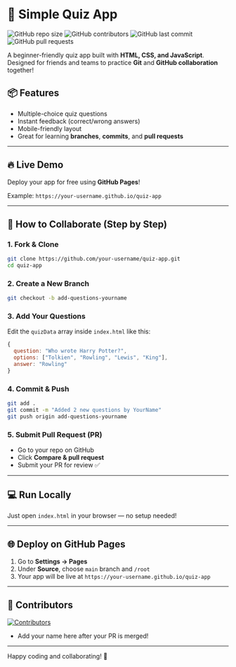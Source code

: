 # 🚀 Simple Quiz App

![GitHub repo size](https://img.shields.io/github/repo-size/your-username/quiz-app)
![GitHub contributors](https://img.shields.io/github/contributors/your-username/quiz-app)
![GitHub last commit](https://img.shields.io/github/last-commit/your-username/quiz-app)
![GitHub pull requests](https://img.shields.io/github/issues-pr/your-username/quiz-app)

A beginner-friendly quiz app built with **HTML, CSS, and JavaScript**. Designed for friends and teams to practice **Git** and **GitHub collaboration** together!

## 📦 Features
- Multiple-choice quiz questions
- Instant feedback (correct/wrong answers)
- Mobile-friendly layout
- Great for learning **branches**, **commits**, and **pull requests**

---

## 🔥 Live Demo
Deploy your app for free using **GitHub Pages**!

Example: `https://your-username.github.io/quiz-app`

---

## 👥 How to Collaborate (Step by Step)

### 1. Fork & Clone
```bash
git clone https://github.com/your-username/quiz-app.git
cd quiz-app
```

### 2. Create a New Branch
```bash
git checkout -b add-questions-yourname
```

### 3. Add Your Questions
Edit the `quizData` array inside `index.html` like this:
```javascript
{
  question: "Who wrote Harry Potter?",
  options: ["Tolkien", "Rowling", "Lewis", "King"],
  answer: "Rowling"
}
```

### 4. Commit & Push
```bash
git add .
git commit -m "Added 2 new questions by YourName"
git push origin add-questions-yourname
```

### 5. Submit Pull Request (PR)
- Go to your repo on GitHub
- Click **Compare & pull request**
- Submit your PR for review ✅

---

## 💻 Run Locally
Just open `index.html` in your browser — no setup needed!

---

## 🌐 Deploy on GitHub Pages
1. Go to **Settings → Pages**
2. Under **Source**, choose `main` branch and `/root`
3. Your app will be live at `https://your-username.github.io/quiz-app`

---

## 🙌 Contributors

[![Contributors](https://contrib.rocks/image?repo=your-username/quiz-app)](https://github.com/your-username/quiz-app/graphs/contributors)

- Add your name here after your PR is merged!

---

Happy coding and collaborating! 🎉
